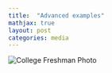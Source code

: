 ```yaml
---
title:  "Advanced examples"
mathjax: true
layout: post
categories: media
---
```


![College Freshman Photo](https://portalapps.weber.edu/wcpictures/4Nvxjaik0.JPG)
